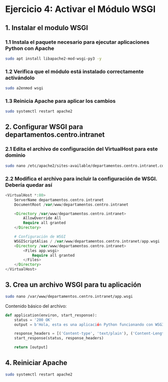 # Ejercicio 4: Activar el Módulo WSGI
## 1. Instalar el modulo WSGI
### 1.1 Instala el paquete necesario para ejecutar aplicaciones Python con Apache
```bash
sudo apt install libapache2-mod-wsgi-py3 -y
```

### 1.2 Verifica que el módulo está instalado correctamente activándolo
```bash
sudo a2enmod wsgi
```

### 1.3 Reinicia Apache para aplicar los cambios
```bash
sudo systemctl restart apache2
```

## 2. Configurar WSGI para departamentos.centro.intranet
### 2.1 Edita el archivo de configuración del VirtualHost para este dominio
```bash
sudo nano /etc/apache2/sites-available/departamentos.centro.intranet.conf
```

### 2.2 Modifica el archivo para incluir la configuración de WSGI. Debería quedar así
```php
<VirtualHost *:80>
    ServerName departamentos.centro.intranet
    DocumentRoot /var/www/departamentos.centro.intranet

    <Directory /var/www/departamentos.centro.intranet>
        AllowOverride All
        Require all granted
    </Directory>

    # Configuración de WSGI
    WSGIScriptAlias / /var/www/departamentos.centro.intranet/app.wsgi
    <Directory /var/www/departamentos.centro.intranet>
        <Files app.wsgi>
            Require all granted
        </Files>
    </Directory>
</VirtualHost>
```

## 3. Crea un archivo WSGI para tu aplicación
```bash
sudo nano /var/www/departamentos.centro.intranet/app.wsgi
```
Contenido básico del archivo:
```python
def application(environ, start_response):
    status = '200 OK'
    output = b'Hola, esta es una aplicación Python funcionando con WSGI.'

    response_headers = [('Content-type', 'text/plain'), ('Content-Length', str(len(output)))]
    start_response(status, response_headers)

    return [output]
```
## 4. Reiniciar Apache
```bash
sudo systemctl restart apache2
```
